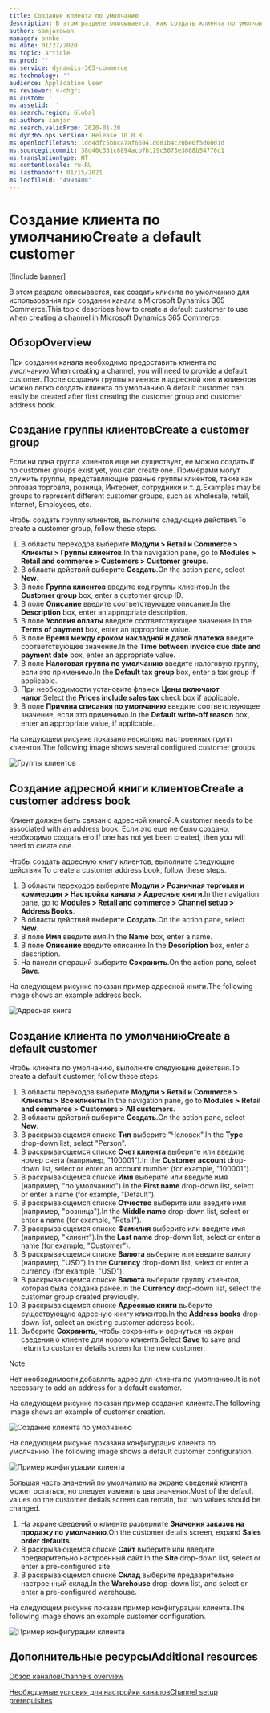 ```yaml
---
title: Создание клиента по умолчанию
description: В этом разделе описывается, как создать клиента по умолчанию для использования при создании канала в Microsoft Dynamics 365 Commerce.
author: samjarawan
manager: annbe
ms.date: 01/27/2020
ms.topic: article
ms.prod: ''
ms.service: dynamics-365-commerce
ms.technology: ''
audience: Application User
ms.reviewer: v-chgri
ms.custom: ''
ms.assetid: ''
ms.search.region: Global
ms.author: samjar
ms.search.validFrom: 2020-01-20
ms.dyn365.ops.version: Release 10.0.8
ms.openlocfilehash: 1dd4dfc5b8ca7af66941d081b4c20be0f5d6001d
ms.sourcegitcommit: 38d40c331c8894acb7b119c5073e3088b54776c1
ms.translationtype: HT
ms.contentlocale: ru-RU
ms.lasthandoff: 01/15/2021
ms.locfileid: "4993408"
---
```

# <a name="create-a-default-customer"></a><span data-ttu-id="56390-103">Создание клиента по умолчанию</span><span class="sxs-lookup"><span data-stu-id="56390-103">Create a default customer</span></span>


[!include [banner](includes/banner.md)]

<span data-ttu-id="56390-104">В этом разделе описывается, как создать клиента по умолчанию для использования при создании канала в Microsoft Dynamics 365 Commerce.</span><span class="sxs-lookup"><span data-stu-id="56390-104">This topic describes how to create a default customer to use when creating a channel in Microsoft Dynamics 365 Commerce.</span></span>

## <a name="overview"></a><span data-ttu-id="56390-105">Обзор</span><span class="sxs-lookup"><span data-stu-id="56390-105">Overview</span></span>

<span data-ttu-id="56390-106">При создании канала необходимо предоставить клиента по умолчанию.</span><span class="sxs-lookup"><span data-stu-id="56390-106">When creating a channel, you will need to provide a default customer.</span></span> <span data-ttu-id="56390-107">После создания группы клиентов и адресной книги клиентов можно легко создать клиента по умолчанию.</span><span class="sxs-lookup"><span data-stu-id="56390-107">A default customer can easily be created after first creating the customer group and customer address book.</span></span>

## <a name="create-a-customer-group"></a><span data-ttu-id="56390-108">Создание группы клиентов</span><span class="sxs-lookup"><span data-stu-id="56390-108">Create a customer group</span></span>

<span data-ttu-id="56390-109">Если ни одна группа клиентов еще не существует, ее можно создать.</span><span class="sxs-lookup"><span data-stu-id="56390-109">If no customer groups exist yet, you can create one.</span></span> <span data-ttu-id="56390-110">Примерами могут служить группы, представляющие разные группы клиентов, такие как оптовая торговля, розница, Интернет, сотрудники и т. д.</span><span class="sxs-lookup"><span data-stu-id="56390-110">Examples may be groups to represent different customer groups, such as wholesale, retail, Internet, Employees, etc.</span></span>

<span data-ttu-id="56390-111">Чтобы создать группу клиентов, выполните следующие действия.</span><span class="sxs-lookup"><span data-stu-id="56390-111">To create a customer group, follow these steps.</span></span>

1. <span data-ttu-id="56390-112">В области переходов выберите **Модули \> Retail и Commerce \> Клиенты \> Группы клиентов**.</span><span class="sxs-lookup"><span data-stu-id="56390-112">In the navigation pane, go to **Modules \> Retail and commerce \> Customers \> Customer groups**.</span></span>
1. <span data-ttu-id="56390-113">В области действий выберите **Создать**.</span><span class="sxs-lookup"><span data-stu-id="56390-113">On the action pane, select **New**.</span></span>
1. <span data-ttu-id="56390-114">В поле **Группа клиентов** введите код группы клиентов.</span><span class="sxs-lookup"><span data-stu-id="56390-114">In the **Customer group** box, enter a customer group ID.</span></span>
1. <span data-ttu-id="56390-115">В поле **Описание** введите соответствующее описание.</span><span class="sxs-lookup"><span data-stu-id="56390-115">In the **Description** box, enter an appropriate description.</span></span>
1. <span data-ttu-id="56390-116">В поле **Условия оплаты** введите соответствующее значение.</span><span class="sxs-lookup"><span data-stu-id="56390-116">In the **Terms of payment** box, enter an appropriate value.</span></span>
1. <span data-ttu-id="56390-117">В поле **Время между сроком накладной и датой платежа** введите соответствующее значение.</span><span class="sxs-lookup"><span data-stu-id="56390-117">In the **Time between invoice due date and payment date** box, enter an appropriate value.</span></span>
1. <span data-ttu-id="56390-118">В поле **Налоговая группа по умолчанию** введите налоговую группу, если это применимо.</span><span class="sxs-lookup"><span data-stu-id="56390-118">In the **Default tax group** box, enter a tax group if applicable.</span></span>
1. <span data-ttu-id="56390-119">При необходимости установите флажок **Цены включают налог**.</span><span class="sxs-lookup"><span data-stu-id="56390-119">Select the **Prices include sales tax** check box if applicable.</span></span>
1. <span data-ttu-id="56390-120">В поле **Причина списания по умолчанию** введите соответствующее значение, если это применимо.</span><span class="sxs-lookup"><span data-stu-id="56390-120">In the **Default write-off reason** box, enter an appropriate value, if applicable.</span></span>

<span data-ttu-id="56390-121">На следующем рисунке показано несколько настроенных групп клиентов.</span><span class="sxs-lookup"><span data-stu-id="56390-121">The following image shows several configured customer groups.</span></span>

![Группы клиентов](media/customer-groups.png)

## <a name="create-a-customer-address-book"></a><span data-ttu-id="56390-123">Создание адресной книги клиентов</span><span class="sxs-lookup"><span data-stu-id="56390-123">Create a customer address book</span></span>

<span data-ttu-id="56390-124">Клиент должен быть связан с адресной книгой.</span><span class="sxs-lookup"><span data-stu-id="56390-124">A customer needs to be associated with an address book.</span></span> <span data-ttu-id="56390-125">Если это еще не было создано, необходимо создать его.</span><span class="sxs-lookup"><span data-stu-id="56390-125">If one has not yet been created, then you will need to create one.</span></span>

<span data-ttu-id="56390-126">Чтобы создать адресную книгу клиентов, выполните следующие действия.</span><span class="sxs-lookup"><span data-stu-id="56390-126">To create a customer address book, follow these steps.</span></span>

1. <span data-ttu-id="56390-127">В области переходов выберите **Модули \> Розничная торговля и коммерция \> Настройка канала \> Адресные книги**.</span><span class="sxs-lookup"><span data-stu-id="56390-127">In the navigation pane, go to **Modules \> Retail and commerce \> Channel setup \> Address Books**.</span></span>
1. <span data-ttu-id="56390-128">В области действий выберите **Создать**.</span><span class="sxs-lookup"><span data-stu-id="56390-128">On the action pane, select **New**.</span></span>
1. <span data-ttu-id="56390-129">В поле **Имя** введите имя.</span><span class="sxs-lookup"><span data-stu-id="56390-129">In the **Name** box, enter a name.</span></span>
1. <span data-ttu-id="56390-130">В поле **Описание** введите описание.</span><span class="sxs-lookup"><span data-stu-id="56390-130">In the **Description** box, enter a description.</span></span>
1. <span data-ttu-id="56390-131">На панели операций выберите **Сохранить**.</span><span class="sxs-lookup"><span data-stu-id="56390-131">On the action pane, select **Save**.</span></span>

<span data-ttu-id="56390-132">На следующем рисунке показан пример адресной книги.</span><span class="sxs-lookup"><span data-stu-id="56390-132">The following image shows an example address book.</span></span>

![Адресная книга](media/address-book.png)

## <a name="create-a-default-customer"></a><span data-ttu-id="56390-134">Создание клиента по умолчанию</span><span class="sxs-lookup"><span data-stu-id="56390-134">Create a default customer</span></span>

<span data-ttu-id="56390-135">Чтобы клиента по умолчанию, выполните следующие действия.</span><span class="sxs-lookup"><span data-stu-id="56390-135">To create a default customer, follow these steps.</span></span>

1. <span data-ttu-id="56390-136">В области переходов выберите **Модули \> Retail и Commerce \> Клиенты \> Все клиенты**.</span><span class="sxs-lookup"><span data-stu-id="56390-136">In the navigation pane, go to **Modules \> Retail and commerce \> Customers \> All customers**.</span></span>
1. <span data-ttu-id="56390-137">В области действий выберите **Создать**.</span><span class="sxs-lookup"><span data-stu-id="56390-137">On the action pane, select **New**.</span></span>
1. <span data-ttu-id="56390-138">В раскрывающемся списке **Тип** выберите "Человек".</span><span class="sxs-lookup"><span data-stu-id="56390-138">In the **Type** drop-down list, select "Person".</span></span>
1. <span data-ttu-id="56390-139">В раскрывающемся списке **Счет клиента** выберите или введите номер счета (например, "100001").</span><span class="sxs-lookup"><span data-stu-id="56390-139">In the **Customer account** drop-down list, select or enter an account number (for example, "100001").</span></span>
1. <span data-ttu-id="56390-140">В раскрывающемся списке **Имя** выберите или введите имя (например, "по умолчанию").</span><span class="sxs-lookup"><span data-stu-id="56390-140">In the **First name** drop-down list, select or enter a name (for example, "Default").</span></span>
1. <span data-ttu-id="56390-141">В раскрывающемся списке **Отчество** выберите или введите имя (например, "розница").</span><span class="sxs-lookup"><span data-stu-id="56390-141">In the **Middle name** drop-down list, select or enter a name (for example, "Retail").</span></span>
1. <span data-ttu-id="56390-142">В раскрывающемся списке **Фамилия** выберите или введите имя (например, "клиент").</span><span class="sxs-lookup"><span data-stu-id="56390-142">In the **Last name** drop-down list, select or enter a name (for example, "Customer").</span></span>
1. <span data-ttu-id="56390-143">В раскрывающемся списке **Валюта** выберите или введите валюту (например, "USD").</span><span class="sxs-lookup"><span data-stu-id="56390-143">In the **Currency** drop-down list, select or enter a currency (for example, "USD").</span></span>
1. <span data-ttu-id="56390-144">В раскрывающемся списке **Валюта** выберите группу клиентов, которая была создана ранее.</span><span class="sxs-lookup"><span data-stu-id="56390-144">In the **Currency** drop-down list, select the customer group created previously.</span></span>
1. <span data-ttu-id="56390-145">В раскрывающемся списке **Адресные книги** выберите существующую адресную книгу клиентов.</span><span class="sxs-lookup"><span data-stu-id="56390-145">In the **Address books**  drop-down list, select an existing customer address book.</span></span>
1. <span data-ttu-id="56390-146">Выберите **Сохранить**, чтобы сохранить и вернуться на экран сведения о клиенте для нового клиента.</span><span class="sxs-lookup"><span data-stu-id="56390-146">Select **Save** to save and return to customer details screen for the new customer.</span></span>

> [!NOTE]
> <span data-ttu-id="56390-147">Нет необходимости добавлять адрес для клиента по умолчанию.</span><span class="sxs-lookup"><span data-stu-id="56390-147">It is not necessary to add an address for a default customer.</span></span>

<span data-ttu-id="56390-148">На следующем рисунке показан пример создания клиента.</span><span class="sxs-lookup"><span data-stu-id="56390-148">The following image shows an example of customer creation.</span></span>

![Создание клиента по умолчанию](media/default-customer-creation.png)

<span data-ttu-id="56390-150">На следующем рисунке показана конфигурация клиента по умолчанию.</span><span class="sxs-lookup"><span data-stu-id="56390-150">The following image shows a default customer configuration.</span></span>

![Пример конфигурации клиента](media/default-customer-configuration1.png)

<span data-ttu-id="56390-152">Большая часть значений по умолчанию на экране сведений клиента может остаться, но следует изменить два значения.</span><span class="sxs-lookup"><span data-stu-id="56390-152">Most of the default values on the customer detials screen can remain, but two values should be changed.</span></span>

1. <span data-ttu-id="56390-153">На экране сведений о клиенте разверните **Значения заказов на продажу по умолчанию**.</span><span class="sxs-lookup"><span data-stu-id="56390-153">On the customer details screen, expand **Sales order defaults**.</span></span>
1. <span data-ttu-id="56390-154">В раскрывающемся списке **Сайт** выберите или введите предварительно настроенный сайт.</span><span class="sxs-lookup"><span data-stu-id="56390-154">In the **Site** drop-down list, select or enter a pre-configured site.</span></span>
1. <span data-ttu-id="56390-155">В раскрывающемся списке **Склад** выберите предварительно настроенный склад.</span><span class="sxs-lookup"><span data-stu-id="56390-155">In the **Warehouse** drop-down list, and select or enter a pre-configured warehouse.</span></span>

<span data-ttu-id="56390-156">На следующем рисунке показан пример конфигурации клиента.</span><span class="sxs-lookup"><span data-stu-id="56390-156">The following image shows an example customer configuration.</span></span>

![Пример конфигурации клиента](media/default-customer-configuration2.png)

## <a name="additional-resources"></a><span data-ttu-id="56390-158">Дополнительные ресурсы</span><span class="sxs-lookup"><span data-stu-id="56390-158">Additional resources</span></span>

[<span data-ttu-id="56390-159">Обзор каналов</span><span class="sxs-lookup"><span data-stu-id="56390-159">Channels overview</span></span>](channels-overview.md)

[<span data-ttu-id="56390-160">Необходимые условия для настройки каналов</span><span class="sxs-lookup"><span data-stu-id="56390-160">Channel setup prerequisites</span></span>](channels-prerequisites.md)
